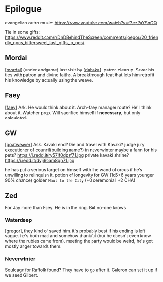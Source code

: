 # Epilogue

evangelion outro music: https://www.youtube.com/watch?v=f3ezPaYSnQQ

Tie in some gifts:
https://www.reddit.com/r/DnDBehindTheScreen/comments/joegou/20_friendly_npcs_bittersweet_last_gifts_to_pcs/

## Mordai
[[mordai]] (under endgame) last visit by [[dahaka]].
patron clearup.
Sever his ties with patron and divine faiths.
A breakthrough feat that lets him retrofit his knowledge by actually using the weave.

## Faey
[[faey]]
Ask. He would think about it.
Arch-faey manager route?
He'll think about it.
Watcher prep.
Will sacrifice himself if __necessary__, but only calculated.

## GW
[[goatweaver]]
Ask. Kavaki end? Die and travel with Kavaki?
judge jury executioner of council(building name?) in neverwinter
maybe a farm for his pets? https://i.redd.it/ry57if0dpsf71.jpg
private kavaki shrine? https://i.redd.it/dvji9bam8gn71.jpg

he has put a serious target on himself with the wand of orcus if he's unwilling to relinquish it.
potion of longevity for GW (1d6+6 years younger 90% chance)
golden `Maul to the City` (+0 ceremonial, +2 CHA)

## Zed
For Jay more than Faey. He is in the ring. But no-one knows

### Waterdeep
[[gregor]], they kind of saved him. it's probably best if his ending is left vague.
he's both mad and somehow thankful (but he doesn't even know where the rubies came from).
meeting the party would be weird, he's got mostly anger towards them.

### Neverwinter
Soulcage for Raffolk found? They have to go after it.
Galeron can set it up if we seed Gilbert.

[//begin]: # "Autogenerated link references for markdown compatibility"
[mordai]: ../pcs/mordai "Mordai"
[dahaka]: ../deities/dahaka "Dahaka"
[faey]: ../pcs/faey "Faeynore"
[goatweaver]: ../pcs/goatweaver "Goatweaver"
[gregor]: ../npcs/gregor "Gregor"
[//end]: # "Autogenerated link references"
